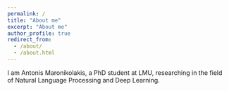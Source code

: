 ```yaml
---
permalink: /
title: "About me"
excerpt: "About me"
author_profile: true
redirect_from: 
  - /about/
  - /about.html
---
```


I am Antonis Maronikolakis, a PhD student at LMU, researching in the field of Natural Language Processing and Deep Learning.
